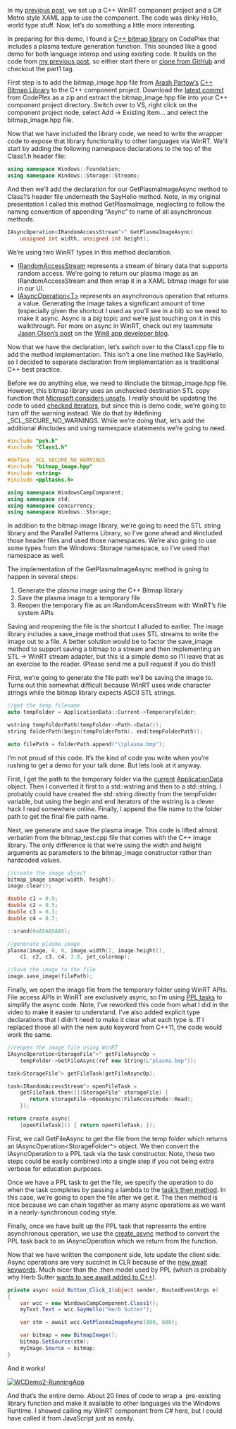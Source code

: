 In my [previous
post](http://devhawk.net/2012/06/19/windows-camp-demo-part-one/), we set
up a C++ WinRT component project and a C\# Metro style XAML app to use
the component. The code was dinky Hello, world type stuff. Now, let’s do
something a little more interesting.

In preparing for this demo, I found a [C++ bitmap
library](http://bitmap.codeplex.com/) on CodePlex that includes a plasma
texture generation function. This sounded like a good demo for both
language interop and using existing code. It builds on the code from [my
previous
post](http://devhawk.net/2012/06/19/windows-camp-demo-part-one/), so
either start there or [clone from
GitHub](https://github.com/devhawk/WindowsCampDemo) and checkout the
part1 tag.

First step is to add the bitmap\_image.hpp file from [Arash
Partow’s](http://www.partow.net/index.html) [C++ Bitmap
Library](http://bitmap.codeplex.com/) to the C++ component project.
Download the [latest
commit](http://bitmap.codeplex.com/SourceControl/list/changesets) from
CodePlex as a zip and extract the bitmap\_image.hpp file into your C++
component project directory. Switch over to VS, right click on the
component project node, select Add -\> Existing Item… and select the
bitmap\_image.hpp file.

Now that we have included the library code, we need to write the wrapper
code to expose that library functionality to other languages via WinRT.
We’ll start by adding the following namespace declarations to the top of
the Class1.h header file:

``` cpp
using namespace Windows::Foundation;
using namespace Windows::Storage::Streams;
```

And then we’ll add the declaration for our GetPlasmaImageAsync method to
Class1’s header file underneath the SayHello method. Note, in my
original presentation I called this method GetPlasmaImage, neglecting to
follow the naming convention of appending “Async” to name of all
asynchronous methods.

``` cpp
IAsyncOperation<IRandomAccessStream^>^ GetPlasmaImageAsync(
    unsigned int width, unsigned int height);
```

We’re using two WinRT types in this method declaration.

-   [IRandomAccessStream](http://msdn.microsoft.com/en-us/library/windows/apps/windows.storage.streams.irandomaccessstream.aspx)
    represents a stream of binary data that supports random access.
    We’re going to return our plasma image as an IRandomAccessStream and
    then wrap it in a XAML bitmap image for use in our UI.
-   [IAsyncOperation\<T\>](http://msdn.microsoft.com/en-us/library/windows/apps/br206598.aspx)
    represents an asynchronous operation that returns a value.
    Generating the image takes a significant amount of time (especially
    given the shortcut I used as you’ll see in a bit) so we need to make
    it async. Async is a *big* topic and we’re just touching on it in
    this walkthrough. For more on async in WinRT, check out my teammate
    [Jason Olson’s
    post](http://blogs.msdn.com/b/windowsappdev/archive/2012/03/20/keeping-apps-fast-and-fluid-with-asynchrony-in-the-windows-runtime.aspx)
    on the [Win8 app developer
    blog](http://blogs.msdn.com/b/windowsappdev/).

Now that we have the declaration, let’s switch over to the Class1.cpp
file to add the method implementation. This isn’t a one line method like
SayHello, so I decided to separate declaration from implementation as is
traditional C++ best practice.

Before we do anything else, we need to \#include the bitmap\_image.hpp
file. However, this bitmap library uses an unchecked destination STL
copy function that [Microsoft considers
unsafe](http://msdn.microsoft.com/en-us/library/aa985872(v=vs.110).aspx).
I *really* should be updating the code to used [checked
iterators](http://msdn.microsoft.com/en-us/library/aa985965(v=vs.110)),
but since this is demo code, we’re going to turn off the warning
instead. We do that by \#defining \_SCL\_SECURE\_NO\_WARNINGS. While
we’re doing that, let’s add the additional \#includes and using
namespace statements we’re going to need.

``` cpp
#include "pch.h"
#include "Class1.h"

#define _SCL_SECURE_NO_WARNINGS
#include "bitmap_image.hpp"
#include <string>
#include <ppltasks.h>

using namespace WindowsCampComponent;
using namespace std;
using namespace concurrency;
using namespace Windows::Storage;
```

In addition to the bitmap image library, we’re going to need the STL
string library and the Parallel Patterns Library, so I’ve gone ahead and
\#included those header files and used those namespaces. We’re also
going to use some types from the Windows::Storage namespace, so I’ve
used that namespace as well.

The implementation of the GetPlasmaImageAsync method is going to happen
in several steps:

1.  Generate the plasma image using the C++ Bitmap library
2.  Save the plasma image to a temporary file
3.  Reopen the temporary file as an IRandomAcessStream with WinRT’s file
    system APIs

Saving and reopening the file is the shortcut I alluded to earlier. The
image library includes a save\_image method that uses STL streams to
write the image out to a file. A better solution would be to factor the
save\_image method to support saving a bitmap to a stream and then
implementing an STL -\> WinRT stream adapter, but this is a simple demo
so I’ll leave that as an exercise to the reader. (Please send me a pull
request if you do this!)

First, we’re going to generate the file path we’ll be saving the image
to. Turns out this somewhat difficult because WinRT uses wide character
strings while the bitmap library expects ASCII STL strings.

``` cpp
//get the temp filename
auto tempFolder = ApplicationData::Current->TemporaryFolder;

wstring tempFolderPath(tempFolder->Path->Data());
string folderPath(begin(tempFolderPath), end(tempFolderPath));

auto filePath = folderPath.append("\\plasma.bmp");
```

I’m not proud of this code. It’s the kind of code you write when you’re
rushing to get a demo for your talk done. But lets look at it anyway.

First, I get the path to the temporary folder via the
[current](http://msdn.microsoft.com/en-us/library/windows/apps/windows.storage.applicationdata.current.aspx)
[ApplicationData](http://msdn.microsoft.com/en-us/library/windows/apps/windows.storage.applicationdata.aspx)
object. Then I converted it first to a std::wstring and then to a
std::string. I probably could have created the std::string directly from
the tempFolder variable, but using the begin and end iterators of the
wstring is a clever hack I read somewhere online. Finally, I append the
file name to the folder path to get the final file path name.

Next, we generate and save the plasma image. This code is lifted almost
verbatim from the bitmap\_test.cpp file that comes with the C++ image
library. The only difference is that we’re using the width and height
arguments as parameters to the bitmap\_image constructor rather than
hardcoded values.

``` cpp
//create the image object
bitmap_image image(width, height);
image.clear();

double c1 = 0.9;
double c2 = 0.5;
double c3 = 0.3;
double c4 = 0.7;

::srand(0xA5AA5AA5);

//generate plasma image
plasma(image, 0, 0, image.width(), image.height(),
    c1, c2, c3, c4, 3.0, jet_colormap);

//Save the image to the file
image.save_image(filePath);
```

Finally, we open the image file from the temporary folder using WinRT
APIs. File access APIs in WinRT are exclusively async, so I’m using [PPL
tasks](http://msdn.microsoft.com/en-us/library/hh750113(v=vs.110)) to
simplify the async code. Note, I’ve reworked this code from what I did
in the video to make it easier to understand. I’ve also added explicit
type declarations that I didn’t need to make it clear what each type is.
If I replaced those all with the new auto keyword from C++11, the code
would work the same.

``` cpp
//reopen the image file using WinRT
IAsyncOperation<StorageFile^>^ getFileAsyncOp =
    tempFolder->GetFileAsync(ref new String(L"plasma.bmp"));

task<StorageFile^> getFileTask(getFileAsyncOp);

task<IRandomAccessStream^> openFileTask =
    getFileTask.then([](StorageFile^ storageFile) {
       return storageFile->OpenAsync(FileAccessMode::Read);
    });

return create_async(
    [openFileTask]() { return openFileTask; });
```

First, we call GetFileAsync to get the file from the temp folder which
returns an IAsyncOperation\<StorageFolder\^\> object. We then convert
the IAsyncOperation to a PPL task via the task constructor. Note, these
two steps could be easily combined into a single step if you not being
extra verbose for education purposes.

Once we have a PPL task to get the file, we specify the operation to do
when the task completes by passing a lambda to the [task’s then
method](http://msdn.microsoft.com/en-us/library/windows/apps/hh750044.aspx).
In this case, we’re going to open the file after we get it. The then
method is nice because we can chain together as many async operations as
we want in a nearly-synchronous coding style.

Finally, once we have built up the PPL task that represents the entire
asynchronous operation, we use the
[create\_async](http://msdn.microsoft.com/en-us/library/hh750102(v=vs.110).aspx)
method to convert the PPL task back to an IAsyncOperation which we
return from the function.

Now that we have written the component side, lets update the client
side. Async operations are very succinct in CLR because of the [new
await
keywords](http://msdn.microsoft.com/en-us/library/hh191443(v=VS.110).aspx).
Much nicer than the .then model used by PPL (which is probably why Herb
Sutter [wants to see await added to
C++](http://herbsutter.com/2012/04/06/we-want-await-a-c-talk-thats-applicable-to-c/)).

``` csharp
private async void Button_Click_1(object sender, RoutedEventArgs e)
{
    var wcc = new WindowsCampComponent.Class1();
    myText.Text = wcc.SayHello("Herb Sutter");

    var stm = await wcc.GetPlasmaImageAsync(800, 600);

    var bitmap = new BitmapImage();
    bitmap.SetSource(stm);
    myImage.Source = bitmap;
}
```

And it works!

[![](http://devhawk.net/wp-content/uploads/2012/06/WCDemo2-RunningApp-300x187.png "WCDemo2-RunningApp")](http://devhawk.net/wp-content/uploads/2012/06/WCDemo2-RunningApp.png)

And that’s the entire demo. About 20 lines of code to wrap a
 pre-existing library function and make it available to other languages
via the Windows Runtime. I showed calling my WinRT component from C\#
here, but I could have called it from JavaScript just as easily.
